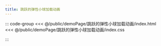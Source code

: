 ```yaml
---
title: 跳跃的弹性小球加载动画
---
```


::: code-group
<<< @/public/demoPage/跳跃的弹性小球加载动画/index.html
<<< @/public/demoPage/跳跃的弹性小球加载动画/index.css

:::